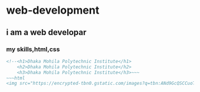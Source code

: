 # web-development
## i am a web developar
### my skills,html,css
~~~html
<!--<h1>Dhaka Mohila Polytechnic Institute</h1>
    <h2>Dhaka Mohila Polytechnic Institute</h2>
    <h3>Dhaka Mohila Polytechnic Institute</h3>~~~
~~~html
<img src="https://encrypted-tbn0.gstatic.com/images?q=tbn:ANd9GcQSCCuoTVNZNKSrRxtcJTJPqdmTFftbCWjTiTBr3nS4&s">~~~

